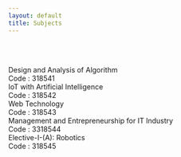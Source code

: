```yaml
---
layout: default
title: Subjects
---
```




<!-- ✅ Breadcrumb -->
<div id="breadcrumb-container">
  <nav id="breadcrumb"></nav>
</div>

<br><br>

<!-- ✅ Subject Cards -->
<div class="card-container">

 <a href="318541.html" style="text-decoration: none;">
    <div class="subject-card">
      <div class="subject-title">Design and Analysis of Algorithm</div>
      <div class="subject-code">Code : 318541</div>
    </div>
</a>

<a href="318542.html" style="text-decoration: none;">
    <div class="subject-card">
      <div class="subject-title">IoT with Artificial Intelligence</div>
      <div class="subject-code">Code : 318542</div>
    </div>
</a>

<a href="318543.html" style="text-decoration: none;">
    <div class="subject-card">
      <div class="subject-title">Web Technology</div>
      <div class="subject-code">Code : 318543</div>
    </div>
</a>

<a href="3318544.html" style="text-decoration: none;">
    <div class="subject-card">
      <div class="subject-title">Management and Entrepreneurship for IT Industry</div>
      <div class="subject-code">Code : 3318544</div>
    </div>
</a>

<a href="318545.html" style="text-decoration: none;">
    <div class="subject-card">
      <div class="subject-title">Elective-I-(A): Robotics</div>
      <div class="subject-code">Code : 318545</div>
    </div>
</a>


  <!-- More cards as needed -->

</div>


